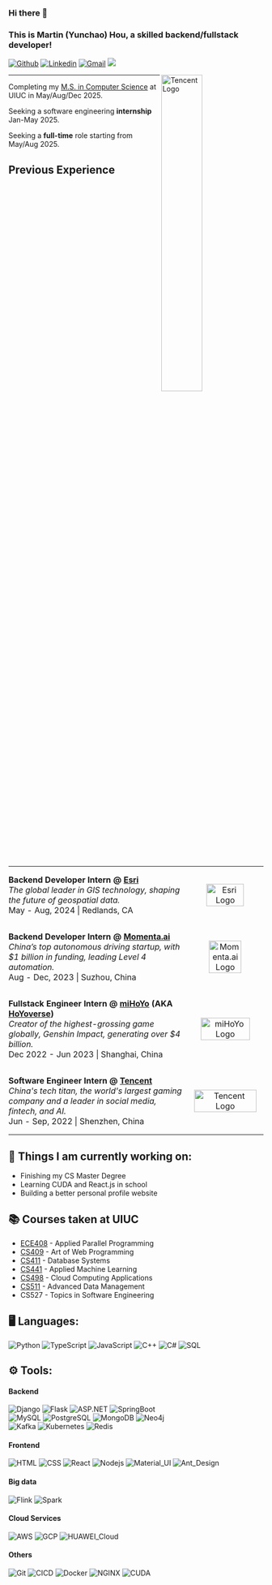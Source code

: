 ### Hi there 👋 
### This is Martin (Yunchao) Hou, a skilled backend/fullstack developer!

[![Github](https://img.shields.io/badge/-Github-000?style=flat&logo=Github&logoColor=white)](https://github.com/MartinHou)
[![Linkedin](https://img.shields.io/badge/-LinkedIn-blue?style=flat&logo=Linkedin&logoColor=white)](https://www.linkedin.com/in/ych/)
[![Gmail](https://img.shields.io/badge/-Gmail-c14438?style=flat&logo=Gmail&logoColor=white)](mailto:martinhou2020a@gmail.com)
![](https://komarev.com/ghpvc/?username=MartinHou&color=green)

<img align="right" src="https://github.com/user-attachments/assets/3f6c76e8-2903-4a08-a009-4b7cc15dc8b8" alt="Tencent Logo" style="width: 40%">

----

Completing my [M.S. in Computer Science](https://siebelschool.illinois.edu/academics/graduate/professional-mcs) at UIUC in May/Aug/Dec 2025. 

Seeking a software engineering **internship** Jan-May 2025.

Seeking a **full-time** role starting from May/Aug 2025.

## Previous Experience

<table width="100%" border="0" cellspacing="0" cellpadding="0" style="border-collapse: collapse; border: none;">
<tr>
<td width="70%" style="border: none; padding: 0; margin: 0;">
    
**Backend Developer Intern @ [Esri](https://www.esri.com/en-us/home)**  
*The global leader in GIS technology, shaping the future of geospatial data.*  
May - Aug, 2024 | Redlands, CA

</td>
<td width="30%" align="center" style="border: none; padding: 0; margin: 0; text-align: center; vertical-align: middle;">
    <img src="https://github.com/user-attachments/assets/7a587c4c-e6af-48b2-911a-3e6d2e445517" alt="Esri Logo" width="70%">
</td>
</tr>

<tr>
<td style="border: none; padding: 0; margin: 0;">

**Backend Developer Intern @ [Momenta.ai](https://www.momenta.cn)**  
*China’s top autonomous driving startup, with $1 billion in funding, leading Level 4 automation.*  
Aug - Dec, 2023 | Suzhou, China

</td>
<td align="center" style="border: none; padding: 0; margin: 0; text-align: center; vertical-align: middle;">
    <img src="https://github.com/user-attachments/assets/ba46ba12-bcf9-486f-86be-430caf1de5f7" alt="Momenta.ai Logo" width="65%">
</td>
</tr>

<tr>
<td style="border: none; padding: 0; margin: 0;">

**Fullstack Engineer Intern @ [miHoYo](https://www.mihoyo.com/en/) (AKA [HoYoverse](https://www.hoyoverse.com/en-us/))**  
*Creator of the highest-grossing game globally, Genshin Impact, generating over $4 billion.*  
Dec 2022 - Jun 2023 | Shanghai, China

</td>
<td align="center" style="border: none; padding: 0; margin: 0; text-align: center; vertical-align: middle;">
    <img src="https://github.com/user-attachments/assets/c4cd3cd1-0cdb-469d-8f95-d8fa5f2ab136" alt="miHoYo Logo" width="80%">
</td>
</tr>

<tr>
<td style="border: none; padding: 0; margin: 0;">

**Software Engineer Intern @ [Tencent](https://www.tencent.com/en-us/)**  
*China's tech titan, the world's largest gaming company and a leader in social media, fintech, and AI.*  
Jun - Sep, 2022 | Shenzhen, China

</td>
<td align="center" style="border: none; padding: 0; margin: 0; text-align: center; vertical-align: middle;">
    <img src="https://github.com/user-attachments/assets/7b79ed0e-74c3-4070-947d-fa5cbc6fb32d" alt="Tencent Logo" width="90%">
</td>
</tr>
</table>

## 🌱 Things I am currently working on: 
- Finishing my CS Master Degree
- Learning CUDA and React.js in school
- Building a better personal profile website

## 📚 Courses taken at UIUC
- [ECE408](https://ece.illinois.edu/academics/courses/ece408) - Applied Parallel Programming 
- [CS409](https://siebelschool.illinois.edu/academics/courses/cs409) - Art of Web Programming
- [CS411](https://siebelschool.illinois.edu/academics/courses/cs411) - Database Systems
- [CS441](https://siebelschool.illinois.edu/academics/courses/cs441) - Applied Machine Learning
- [CS498](https://siebelschool.illinois.edu/academics/courses/cs498cca) - Cloud Computing Applications
- [CS511](https://siebelschool.illinois.edu/academics/courses/cs511) - Advanced Data Management
- CS527 - Topics in Software Engineering 

## 🖥️ Languages: 
![Python](https://img.shields.io/badge/-Python-black?style=flat-square&logo=python)
![TypeScript](https://img.shields.io/badge/-TypeScript-black?style=flat-square&logo=typescript)
![JavaScript](https://img.shields.io/badge/-JavaScript-black?style=flat-square&logo=javascript)
![C++](https://img.shields.io/badge/-C++-black?style=flat-square&logo=cplusplus)
![C#](https://img.shields.io/badge/-C_sharp-black?style=flat-square&logo=sharp)
![SQL](https://img.shields.io/badge/-SQL-black?style=flat-square&logo=mysql)

## ⚙️ Tools:
#### Backend
![Django](https://img.shields.io/badge/-Django-000000?style=flat&logo=django)
![Flask](https://img.shields.io/badge/-Flask-000000?style=flat&logo=flask)
![ASP.NET](https://img.shields.io/badge/-ASP.NET-000000?style=flat&logo=dotnet)
![SpringBoot](https://img.shields.io/badge/-SpringBoot-000000?style=flat&logo=springboot) <br />
![MySQL](https://img.shields.io/badge/-MySQL-000000?style=flat&logo=mysql)
![PostgreSQL](https://img.shields.io/badge/-PostgreSQL-000000?style=flat&logo=postgresql)
![MongoDB](https://img.shields.io/badge/-MongoDB-000000?style=flat&logo=mongodb)
![Neo4j](https://img.shields.io/badge/-Neo4j-000000?style=flat&logo=neo4j) <br />
![Kafka](https://img.shields.io/badge/-Kafka-000000?style=flat&logo=apachekafka)
![Kubernetes](https://img.shields.io/badge/-Kubernetes-000000?style=flat&logo=kubernetes)
![Redis](https://img.shields.io/badge/-Redis-000000?style=flat&logo=redis)

#### Frontend
![HTML](https://img.shields.io/badge/-HTML5-black?style=flat-square&logo=html5&logoColor=white)
![CSS](https://img.shields.io/badge/-CSS3-black?style=flat-square&logo=css3)
![React](https://img.shields.io/badge/-React-black?style=flat-square&logo=react)
![Nodejs](https://img.shields.io/badge/-Nodejs-black?style=flat-square&logo=Node.js)
![Material_UI](https://img.shields.io/badge/-Material_UI-black?style=flat-square&logo=materialdesign)
![Ant_Design](https://img.shields.io/badge/-Ant_Design-black?style=flat-square&logo=antdesign)

#### Big data
![Flink](https://img.shields.io/badge/-Flink-000000?style=flat&logo=apacheflink)
![Spark](https://img.shields.io/badge/-Spark-000000?style=flat&logo=apachespark)

#### Cloud Services
![AWS](https://img.shields.io/badge/-AWS-black?style=flat-square&logo=amazonwebservices)
![GCP](https://img.shields.io/badge/-Google_Cloud-black?style=flat-square&logo=googlecloud)
![HUAWEI_Cloud](https://img.shields.io/badge/-HUAWEI_Cloud-black?style=flat-square&logo=huawei)

#### Others
![Git](https://img.shields.io/badge/-Git-black?style=flat-square&logo=git)
![CICD](https://img.shields.io/badge/-CICD-black?style=flat-square&logo=gitlab)
![Docker](https://img.shields.io/badge/-Docker-black?style=flat-square&logo=docker)
![NGINX](https://img.shields.io/badge/-Nginx-black?style=flat-square&logo=nginx)
![CUDA](https://img.shields.io/badge/-CUDA-black?style=flat-square&logo=nvidia)
